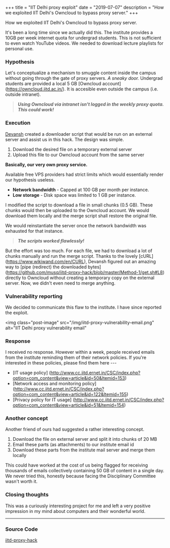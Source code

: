 +++
title = "IIT Delhi proxy exploit"
date = "2019-07-07"
description = "How we exploited IIT Delhi's Owncloud to bypass proxy server."
+++

How we exploited IIT Delhi's Owncloud to bypass proxy server.

It's been a long time since we actually did this. The institute
provides a 10GB per week internet quota for undergrad students. This
is not sufficient to even watch YouTube videos. We needed to download
lecture playlists for personal use.


### Hypothesis

Let's conceptualize a mechanism to smuggle content inside the campus
without going through the gate of proxy servers. *A sneaky door.*
Undergrad students are provided a local 5 GB [Owncloud account]
(https://owncloud.iitd.ac.in/). It is accesible even outside the campus
(i.e. outside intranet).

> ***Using Owncloud via intranet isn't logged in the weekly proxy
> quota. This could work!***


### Execution

[Devansh](https://github.com/devanshdalal) created a downloader script
that would be run on an external server and assist us in this hack.
The design was simple.

1. Download the desired file on a temporary external server
1. Upload this file to our Owncloud account from the same server

**Basically, our very own proxy service.**

Available free VPS providers had strict limits which would essentially
render our hypothesis useless.

- **Network bandwidth** - Capped at 100 GB per month per instance.
- **Low storage** - Disk space was limited to 1 GB per instance.

I modified the script to download a file in small chunks (0.5 GB).
These chunks would then be uploaded to the Owncloud account. We would
download them locally and the merge script shall restore the original
file.

We would reinstantiate the server once the network bandwidth was
exhausted for that instance.

> ***The scripts worked flawlessly!***

But the effort was too much. For each file, we had to download a lot
of chunks manually and run the merge script. Thanks to the lovely [cURL]
(https://www.wikiwand.com/en/CURL), Devansh figured out an amazing way
to [pipe (redirect) the downloaded bytes]
(https://github.com/musq/iitd-proxy-hack/blob/master/Method-1/get.sh#L8)
directly to Owncloud without creating a temporary copy on the external
server. Now, we didn't even need to merge anything.

### Vulnerability reporting

We decided to communicate this flaw to the institute. I have since
reported the exploit.

<img
    class="post-image"
    src="/img/iitd-proxy-vulnerability-email.png"
    alt="IIT Delhi proxy vulnerability email"
>

### Response

I received no response. However within a week, people received emails
from the institute reminding them of their network policies. If you're
interested in these policies, please find them here ---

- [IT usage policy]
(http://www.cc.iitd.ernet.in/CSC/index.php?option=com_content&view=article&id=50&Itemid=153)
- [Network access and monitoring policy]
(http://www.cc.iitd.ernet.in/CSC/index.php?option=com_content&view=article&id=122&Itemid=155)
- [Privacy policy for IT usage]
(http://www.cc.iitd.ernet.in/CSC/index.php?option=com_content&view=article&id=51&Itemid=154)

### Another concept

Another friend of ours had suggested a rather interesting concept.

1. Download the file on external server and split it into chunks
of 20 MB
1. Email these parts (as attachments) to our institute email id
1. Download these parts from the institute mail server and merge them
locally

This could have worked at the cost of us being flagged for receiving
thousands of emails collectively containing 50 GB of content in a
single day. We never tried this, honestly because facing the
Disciplinary Committee wasn't worth it.


### Closing thoughts

This was a curiously interesting project for me and left a very positive
impression in my mind about computers and their wonderful world.

---

### Source Code

[iitd-proxy-hack](https://github.com/musq/iitd-proxy-hack)
